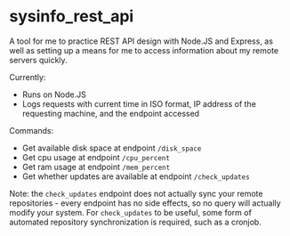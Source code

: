 # sysinfo_rest_api
A tool for me to practice REST API design with Node.JS and Express, as well as setting up a means for me to access information about my remote servers quickly.

Currently:

- Runs on Node.JS
- Logs requests with current time in ISO format, IP address of the requesting machine, and the endpoint accessed

Commands:

- Get available disk space at endpoint `/disk_space`
- Get cpu usage at endpoint `/cpu_percent`
- Get ram usage at endpoint `/mem_percent`
- Get whether updates are available at endpoint `/check_updates`

Note: the `check_updates` endpoint does not actually sync your remote repositories - every endpoint has no side effects, so no query will actually modify your system. For `check_updates` to be useful, some form of automated repository synchronization is required, such as a cronjob.
